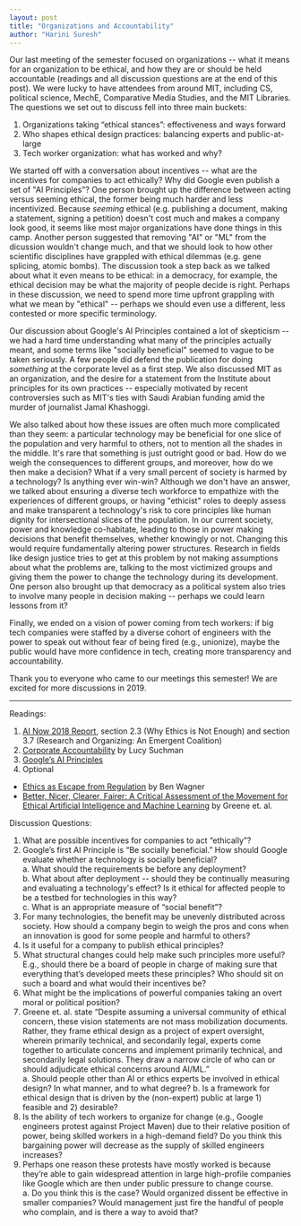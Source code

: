 ```yaml
---
layout: post
title: "Organizations and Accountability"
author: "Harini Suresh"
---
```


Our last meeting of the semester focused on organizations -- what it means for an organization to be ethical, and how they are or should be held accountable (readings and all discussion questions are at the end of this post). We were lucky to have attendees from around MIT, including CS, political science, MechE, Comparative Media Studies, and the MIT Libraries. The questions we set out to discuss fell into three main buckets: 
1. Organizations taking “ethical stances”: effectiveness and ways forward
2. Who shapes ethical design practices: balancing experts and public-at-large
3. Tech worker organization: what has worked and why?

We started off with a conversation about incentives -- what are the incentives for companies to act ethically? Why did Google even publish a set of "AI Principles"? One person brought up the difference between acting versus seeming ethical, the former being much harder and less incentivized. Because *seeming* ethical (e.g. publishing a document, making a statement, signing a petition) doesn't cost much and makes a company look good, it seems like most major organizations have done things in this camp. Another person suggested that removing "AI" or "ML" from the dicussion wouldn't change much, and that we should look to how other scientific disciplines have grappled with ethical dilemmas (e.g. gene splicing, atomic bombs). The discussion took a step back as we talked about what it even means to be ethical: in a democracy, for example, the ethical decision may be what the majority of people decide is right. Perhaps in these discussion, we need to spend more time upfront grappling with what we mean by "ethical" -- perhaps we should even use a different, less contested or more specific terminology. 

Our discussion about Google's AI Principles contained a lot of skepticism -- we had a hard time understanding what many of the principles actually meant, and some terms like "socially beneficial" seemed to vague to be taken seriously. A few people did defend the publication for doing *something* at the corporate level as a first step. We also discussed MIT as an organization, and the desire for a statement from the Institute about principles for its own practices -- especially motivated by recent controversies such as MIT's ties with Saudi Arabian funding amid the murder of journalist Jamal Khashoggi.

We also talked about how these issues are often much more complicated than they seem: a particular technology may be beneficial for one slice of the population and very harmful to others, not to mention all the shades in the middle. It's rare that something is just outright good or bad.  How do we weigh the consequences to different groups, and moreover, how do we then make a decision? What if a very small percent of society is harmed by a technology? Is anything ever win-win? Although we don't have an answer, we talked about ensuring a diverse tech workforce to empathize with the experiences of different groups, or having "ethicist" roles to deeply assess and make transparent a technology's risk to core principles like human dignity for intersectional slices of the population. In our current society, power and knowledge co-habitate, leading to those in power making decisions that benefit themselves, whether knowingly or not. Changing this would require fundamentally altering power structures. Research in fields like design justice tries to get at this problem by not making assumptions about what the problems are, talking to the most victimized groups and giving them the power to change the technology during its development.  One person also brought up that democracy as a political system also tries to involve many people in decision making -- perhaps we could learn lessons from it? 

Finally, we ended on a vision of power coming from tech workers: if big tech companies were staffed by a diverse cohort of engineers with the power to speak out without fear of being fired (e.g., unionize), maybe the public would have more confidence in tech, creating more transparency and accountability.

Thank you to everyone who came to our meetings this semester!  We are excited for more discussions in 2019.

___________________________________

Readings:
 1.  [AI Now 2018 Report](https://ainowinstitute.org/AI_Now_2018_Report.pdf), section 2.3 (Why Ethics is Not Enough) and section 3.7 (Research and Organizing: An Emergent Coalition) 
 2. [Corporate Accountability](https://robotfutures.wordpress.com/2018/06/10/corporate-accountability/) by Lucy Suchman
 3. [Google’s AI Principles](https://www.blog.google/technology/ai/ai-principles/)
 4. Optional
   - [Ethics as Escape from Regulation](https://www.privacylab.at/wp-content/uploads/2018/07/Ben_Wagner_Ethics-as-an-Escape-from-Regulation_2018_BW9.pdf) by Ben Wagner 
   - [Better, Nicer, Clearer, Fairer: A Critical Assessment of the Movement for Ethical Artificial Intelligence and Machine Learning](http://dmgreene.net/wp-content/uploads/2018/09/Greene-Hoffman-Stark-Better-Nicer-Clearer-Fairer-HICSS-Final-Submission.pdf) by Greene et. al.

Discussion Questions:
1. What are possible incentives for companies to act “ethically”? 
2. Google’s first AI Principle is “Be socially beneficial.”  How should Google evaluate whether a technology is socially beneficial?  
  a. What should the requirements be before any deployment?  
  b. What about after deployment -- should they be continually measuring and evaluating a technology's effect?  Is it ethical for affected people to be a testbed for technologies in this way?  
  c. What is an appropriate measure of “social benefit”?
3. For many technologies, the benefit may be unevenly distributed across society.  How should a company begin to weigh the pros and cons when an innovation is good for some people and harmful to others? 
4. Is it useful for a company to publish ethical principles? 
5. What structural changes could help make such principles more useful?  E.g., should there be a board of people in charge of making sure that everything that’s developed meets these principles?  Who should sit on such a board and what would their incentives be? 
6. What might be the implications of powerful companies taking an overt moral or political position?
7. Greene et. al. state “Despite assuming a universal community of ethical concern, these vision statements are not mass mobilization documents. Rather, they frame ethical design as a project of expert oversight, wherein primarily technical, and secondarily legal, experts come together to articulate concerns and implement primarily technical, and secondarily legal solutions. They draw a narrow circle of who can or should adjudicate ethical concerns around AI/ML.”  
  a. Should people other than AI or ethics experts be involved in ethical design? In what manner, and to what degree? 
  b. Is a framework for ethical design that is driven by the (non-expert) public at large 1) feasible and 2) desirable?
8. Is the ability of tech workers to organize for change (e.g., Google engineers protest against Project Maven) due to their relative position of power, being skilled workers in a high-demand field? Do you think this bargaining power will decrease as the supply of skilled engineers increases?
9. Perhaps one reason these protests have mostly worked is because they’re able to gain widespread attention in large high-profile companies like Google which are then under public pressure to change course.  
  a. Do you think this is the case? Would organized dissent be effective in smaller companies? Would management just fire the handful of people who complain, and is there a way to avoid that?
